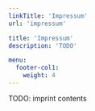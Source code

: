 ```yaml
---
linkTitle: 'Impressum'
url: 'impressum'

title: 'Impressum' 
description: 'TODO'

menu:
  footer-col1:
    weight: 4
---
```



TODO: imprint contents
